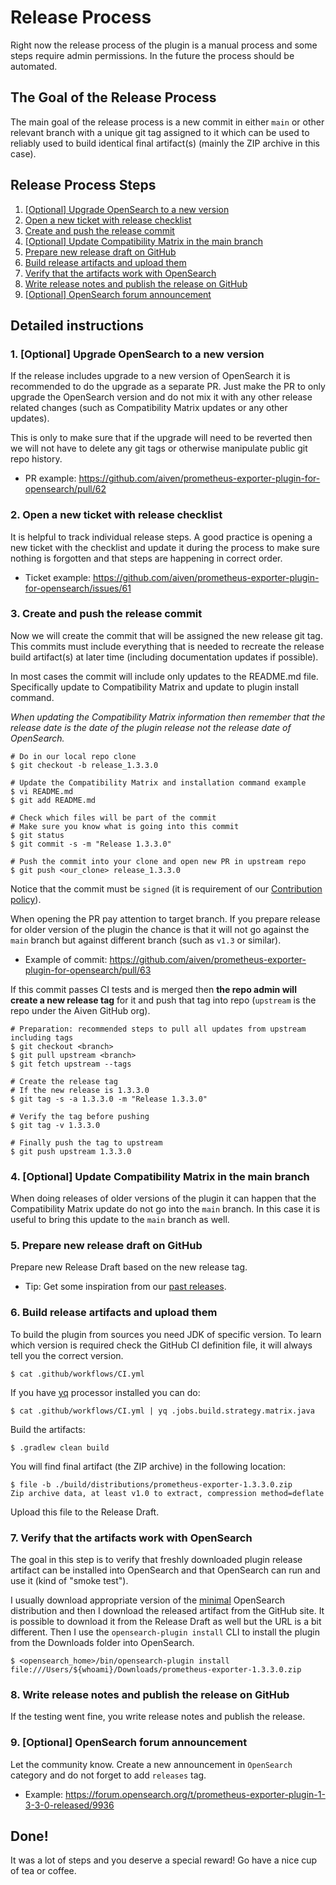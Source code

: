 # Release Process

Right now the release process of the plugin is a manual process and some steps require admin permissions. In the future the process should be automated.

## The Goal of the Release Process

The main goal of the release process is a new commit in either `main` or other relevant branch with a unique git tag assigned to it which can be used to reliably used to build identical final artifact(s) (mainly the ZIP archive in this case).

## Release Process Steps

1. [\[Optional\] Upgrade OpenSearch to a new version](RELEASE_PROCESS.md#1-optional-upgrade-opensearch-to-a-new-version)
2. [Open a new ticket with release checklist](RELEASE_PROCESS.md#2-open-a-new-ticket-with-release-checklist)
3. [Create and push the release commit](RELEASE_PROCESS.md#3-create-and-push-the-release-commit)
4. [\[Optional\] Update Compatibility Matrix in the main branch](RELEASE_PROCESS.md#4-optional-update-compatibility-matrix-in-the-main-branch)
5. [Prepare new release draft on GitHub](RELEASE_PROCESS.md#5-prepare-new-release-draft-on-github)
6. [Build release artifacts and upload them](RELEASE_PROCESS.md#6-build-release-artifacts-and-upload-them)
7. [Verify that the artifacts work with OpenSearch](RELEASE_PROCESS.md#7-verify-that-the-artifacts-work-with-opensearch)
8. [Write release notes and publish the release on GitHub](RELEASE_PROCESS.md#8-write-release-notes-and-publish-the-release-on-github) 
9. [\[Optional\] OpenSearch forum announcement](RELEASE_PROCESS.md#9-optional-opensearch-forum-announcement)

## Detailed instructions

### 1. \[Optional\] Upgrade OpenSearch to a new version

If the release includes upgrade to a new version of OpenSearch it is recommended to do the upgrade as a separate PR. Just make the PR to only upgrade the OpenSearch version and do not mix it with any other release related changes (such as Compatibility Matrix updates or any other updates).

This is only to make sure that if the upgrade will need to be reverted then we will not have to delete any git tags or otherwise manipulate public git repo history.

- PR example: https://github.com/aiven/prometheus-exporter-plugin-for-opensearch/pull/62

### 2. Open a new ticket with release checklist

It is helpful to track individual release steps. A good practice is opening a new ticket with the checklist and update it during the process to make sure nothing is forgotten and that steps are happening in correct order.

- Ticket example: https://github.com/aiven/prometheus-exporter-plugin-for-opensearch/issues/61

### 3. Create and push the release commit

Now we will create the commit that will be assigned the new release git tag. This commits must include everything that is needed to recreate the release build artifact(s) at later time (including documentation updates if possible).

In most cases the commit will include only updates to the README.md file. Specifically update to Compatibility Matrix and update to plugin install command.

_When updating the Compatibility Matrix information then remember that the release date is the date of the plugin release not the release date of OpenSearch._

```shell
# Do in our local repo clone
$ git checkout -b release_1.3.3.0

# Update the Compatibility Matrix and installation command example
$ vi README.md
$ git add README.md

# Check which files will be part of the commit
# Make sure you know what is going into this commit 
$ git status
$ git commit -s -m "Release 1.3.3.0"

# Push the commit into your clone and open new PR in upstream repo
$ git push <our_clone> release_1.3.3.0 
```
Notice that the commit must be `signed` (it is requirement of our [Contribution policy](CONTRIBUTING.md#developer-certificate-of-origin)).

When opening the PR pay attention to target branch. If you prepare release for older version of the plugin the chance is that it will not go against the `main` branch but against different branch (such as `v1.3` or similar).

- Example of commit: https://github.com/aiven/prometheus-exporter-plugin-for-opensearch/pull/63

If this commit passes CI tests and is merged then **the repo admin will create a new release tag** for it and push that tag into repo (`upstream` is the repo under the Aiven GitHub org).

```shell
# Preparation: recommended steps to pull all updates from upstream including tags
$ git checkout <branch>
$ git pull upstream <branch>
$ git fetch upstream --tags

# Create the release tag
# If the new release is 1.3.3.0
$ git tag -s -a 1.3.3.0 -m "Release 1.3.3.0" 

# Verify the tag before pushing
$ git tag -v 1.3.3.0

# Finally push the tag to upstream
$ git push upstream 1.3.3.0
```

### 4. \[Optional\] Update Compatibility Matrix in the main branch

When doing releases of older versions of the plugin it can happen that the Compatibility Matrix update do not go into the `main` branch. In this case it is useful to bring this update to the `main` branch as well.

### 5. Prepare new release draft on GitHub

Prepare new Release Draft based on the new release tag.

- Tip: Get some inspiration from our [past releases](https://github.com/aiven/prometheus-exporter-plugin-for-opensearch/releases).

### 6. Build release artifacts and upload them

To build the plugin from sources you need JDK of specific version. To learn which version is required check the GitHub CI definition file, it will always tell you the correct version.

```shell
$ cat .github/workflows/CI.yml
```

If you have [yq](https://mikefarah.gitbook.io/yq/) processor installed you can do:
```shell
$ cat .github/workflows/CI.yml | yq .jobs.build.strategy.matrix.java
```

Build the artifacts:

```shell
$ .gradlew clean build
```
You will find final artifact (the ZIP archive) in the following location:

```shell
$ file -b ./build/distributions/prometheus-exporter-1.3.3.0.zip
Zip archive data, at least v1.0 to extract, compression method=deflate
```

Upload this file to the Release Draft.

### 7. Verify that the artifacts work with OpenSearch

The goal in this step is to verify that freshly downloaded plugin release artifact can be installed into OpenSearch and that OpenSearch can run and use it (kind of "smoke test").

I usually download appropriate version of the [minimal](https://opensearch.org/downloads.html#minimal) OpenSearch distribution and then I download the released artifact from the GitHub site. It is possible to download it from the Release Draft as well but the URL is a bit different. Then I use the `opensearch-plugin install` CLI to install the plugin from the Downloads folder into OpenSearch.

```shell
$ <opensearch_home>/bin/opensearch-plugin install file:///Users/${whoami}/Downloads/prometheus-exporter-1.3.3.0.zip
```

### 8. Write release notes and publish the release on GitHub

If the testing went fine, you write release notes and publish the release. 

### 9. \[Optional\] OpenSearch forum announcement

Let the community know. Create a new announcement in `OpenSearch` category and do not forget to add `releases` tag.

- Example: https://forum.opensearch.org/t/prometheus-exporter-plugin-1-3-3-0-released/9936

## Done!

It was a lot of steps and you deserve a special reward! Go have a nice cup of tea or coffee.
